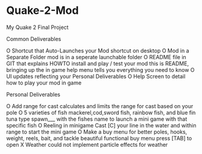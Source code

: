 # Quake-2-Mod
My Quake 2 Final Project

Common Deliverables

O Shortcut that Auto-Launches your Mod 
  shortcut on desktop
O Mod in a Separate Folder
  mod is in a seperate launchable folder
O README file in GIT that explains HOWTO install and play / test your mod
  this is README, bringing up the in game help menu tells you everything you need to know
O UI updates reflecting your Personal Deliverables
O Help Screen to detail how to play your mod in game

Personal Deliverables

O Add range for cast 
  calculates and limits the range for cast based on your pole
O 5 varieties of fish 
  mackerel,cod,sword fish, rainbow fish, and blue fin tuna
  type spawn___ with the fishes name to launch a mini game with that specific fish
O Reeling in minigame 
  Cast [C] your line in the water and within range to start the mini game
O Make a buy menu for better poles, hooks, weight, reels, bait, and tackle
  beautiful functional buy menu press [TAB] to open
X Weather 
  could not implement particle effects for weather
